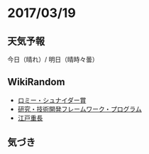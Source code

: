 # 2017/03/19

## 天気予報

今日（晴れ）/ 明日（晴時々曇）

## WikiRandom

* [ロミー・シュナイダー賞](https://ja.wikipedia.org/wiki/%E3%83%AD%E3%83%9F%E3%83%BC%E3%83%BB%E3%82%B7%E3%83%A5%E3%83%8A%E3%82%A4%E3%83%80%E3%83%BC%E8%B3%9E)
* [研究・技術開発フレームワーク・プログラム](https://ja.wikipedia.org/wiki/%E7%A0%94%E7%A9%B6%E3%83%BB%E6%8A%80%E8%A1%93%E9%96%8B%E7%99%BA%E3%83%95%E3%83%AC%E3%83%BC%E3%83%A0%E3%83%AF%E3%83%BC%E3%82%AF%E3%83%BB%E3%83%97%E3%83%AD%E3%82%B0%E3%83%A9%E3%83%A0)
* [江戸重長](https://ja.wikipedia.org/wiki/%E6%B1%9F%E6%88%B8%E9%87%8D%E9%95%B7)

## 気づき

